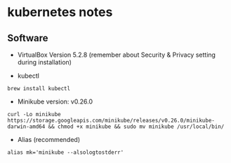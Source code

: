 # kubernetes notes


## Software 
- VirtualBox Version 5.2.8 (remember about Security & Privacy setting during installation) 

- kubectl 
```
brew install kubectl 
```

- Minikube version: v0.26.0 
```
curl -Lo minikube https://storage.googleapis.com/minikube/releases/v0.26.0/minikube-darwin-amd64 && chmod +x minikube && sudo mv minikube /usr/local/bin/
```

- Alias (recommended)
```
alias mk='minikube --alsologtostderr'
```

